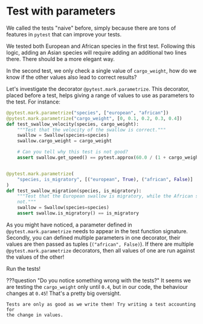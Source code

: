 
# Test with parameters

We called the tests "naive" before, simply because there are tons of features in
`pytest` that can improve your tests.

We tested both European and African species in the first test. Following this
logic, adding an Asian species will require adding an additional two lines
there. There should be a more elegant way.

In the second test, we only check a single value of `cargo_weight`, how do we
know if the other values also lead to correct results?

Let's investigate the decorator `@pytest.mark.parametrize`. This decorator,
placed before a test, helps giving a range of values to use as parameters to
the test. For instance:

```python
@pytest.mark.parametrize("species", ["european", "african"])
@pytest.mark.parametrize("cargo_weight", [0, 0.1, 0.2, 0.3, 0.4])
def test_swallow_velocity(species, cargo_weight):
    """Test that the velocity of the swallow is correct."""
    swallow = Swallow(species=species)
    swallow.cargo_weight = cargo_weight

    # Can you tell why this test is not good?
    assert swallow.get_speed() == pytest.approx(60.0 / (1 + cargo_weight))


@pytest.mark.parametrize(
    "species, is_migratory", [("european", True), ("african", False)]
)
def test_swallow_migration(species, is_migratory):
    """Test that the European swallow is migratory, while the African swallow is
    not."""
    swallow = Swallow(species=species)
    assert swallow.is_migratory() == is_migratory
```

As you might have noticed, a parameter defined in `@pytest.mark.parametrize`
needs to appear in the test function signature. Secondly, you can defined
multiple parameters in one decorator, their values are then passed as tuples
(`("african", False)`). If there are multiple `@pytest.mark.parametrize`
decorators, then all values of one are run against the values of the other!

Run the tests!

???question "Do you notice something wrong with the tests?"
    It seems we are testing the `cargo_weight` only until `0.4`, but in our
    code, the behaviour changes at `0.45`! That's a pretty big oversight.

    Tests are only as good as we write them! Try writing a test accounting for
    the change in values.
